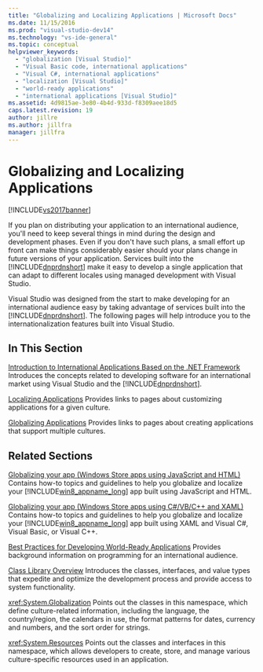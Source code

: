 ```yaml
---
title: "Globalizing and Localizing Applications | Microsoft Docs"
ms.date: 11/15/2016
ms.prod: "visual-studio-dev14"
ms.technology: "vs-ide-general"
ms.topic: conceptual
helpviewer_keywords:
  - "globalization [Visual Studio]"
  - "Visual Basic code, international applications"
  - "Visual C#, international applications"
  - "localization [Visual Studio]"
  - "world-ready applications"
  - "international applications [Visual Studio]"
ms.assetid: 4d9815ae-3e80-4b4d-933d-f8309aee18d5
caps.latest.revision: 19
author: jillre
ms.author: jillfra
manager: jillfra
---
```

# Globalizing and Localizing Applications
[!INCLUDE[vs2017banner](../includes/vs2017banner.md)]

If you plan on distributing your application to an international audience, you'll need to keep several things in mind during the design and development phases. Even if you don't have such plans, a small effort up front can make things considerably easier should your plans change in future versions of your application. Services built into the [!INCLUDE[dnprdnshort](../includes/dnprdnshort-md.md)] make it easy to develop a single application that can adapt to different locales using managed development with Visual Studio.

 Visual Studio was designed from the start to make developing for an international audience easy by taking advantage of services built into the [!INCLUDE[dnprdnshort](../includes/dnprdnshort-md.md)]. The following pages will help introduce you to the internationalization features built into Visual Studio.

## In This Section
 [Introduction to International Applications Based on the .NET Framework](../ide/introduction-to-international-applications-based-on-the-dotnet-framework.md)
 Introduces the concepts related to developing software for an international market using Visual Studio and the [!INCLUDE[dnprdnshort](../includes/dnprdnshort-md.md)].

 [Localizing Applications](../ide/localizing-applications.md)
 Provides links to pages about customizing applications for a given culture.

 [Globalizing Applications](../ide/globalizing-applications.md)
 Provides links to pages about creating applications that support multiple cultures.

## Related Sections
 [Globalizing your app (Windows Store apps using JavaScript and HTML)](https://go.microsoft.com/fwlink/?LinkId=258266)
 Contains how-to topics and guidelines to help you globalize and localize your [!INCLUDE[win8_appname_long](../includes/win8-appname-long-md.md)] app built using JavaScript and HTML.

 [Globalizing your app (Windows Store apps using C#/VB/C++ and XAML)](https://go.microsoft.com/fwlink/?LinkId=258267)
 Contains how-to topics and guidelines to help you globalize and localize your [!INCLUDE[win8_appname_long](../includes/win8-appname-long-md.md)] app built using XAML and Visual C#, Visual Basic, or Visual C++.

 [Best Practices for Developing World-Ready Applications](https://msdn.microsoft.com/library/f08169c7-aad8-4ec3-9a21-9ebd3b89986c)
 Provides background information on programming for an international audience.

 [Class Library Overview](https://msdn.microsoft.com/library/7e4c5921-955d-4b06-8709-101873acf157)
 Introduces the classes, interfaces, and value types that expedite and optimize the development process and provide access to system functionality.

 <xref:System.Globalization>
 Points out the classes in this namespace, which define culture-related information, including the language, the country/region, the calendars in use, the format patterns for dates, currency and numbers, and the sort order for strings.

 <xref:System.Resources>
 Points out the classes and interfaces in this namespace, which allows developers to create, store, and manage various culture-specific resources used in an application.
